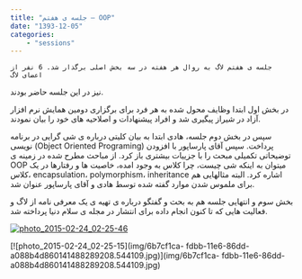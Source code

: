 ```yaml
---
title: "جلسه ی هفتم – OOP"
date: "1393-12-05"
categories:
    - "sessions"
---
```

    جلسه ی هفتم لاگ به روال هر هفته در سه بخش اصلی برگذار شد. 6 نفر از اعضای لاگ
نیز در این جلسه حاضر بودند.

در بخش اول ابتدا وظایف محول شده به هر فرد برای برگزاری دومین همایش نرم افزار
آزاد در شیراز پیگیری شد و افراد پیشنهادات و اصلاحیه های خود را بیان نمودند.

سپس در بخش دوم جلسه، هادی ابتدا به بیان کلیتی درباره ی شی گرایی در برنامه
نویسی (Object Oriented Programing) پرداخت. سپس آقای پارساپور با افزودن
توضیحاتی تکمیلی مبحث را با جزییات بیشتری باز کرد. از مباحث مطرح شده در زمینه ی
OOP میتوان به اینکه شی چیست، چرا کلاس به وجود امده، خاصیت ها و رفتارها در یک
کلاس، encapsulation، polymorphism، inheritance اشاره کرد. البته مثالهایی هم
برای ملموس شدن موارد گفته شده توسط هادی و آقای پارساپور عنوان شد.

بخش سوم و انتهایی جلسه هم به بحث و گفتگو درباره ی تهیه ی یک معرفی نامه از لاگ
و فعالیت هایی که تا کنون انجام داده برای انتشار در مجله ی سلام دنیا پرداخته
شد.

[![photo_2015-02-24_02-25-46](../../img/6b7cefe0-fdbb-11e6-86dd-a088b4d860141488289208.5440776.jpg)](img/6b7cefe0-fdbb-11e6-86dd-a088b4d860141488289208.5440776.jpg)

[![photo_2015-02-24_02-25-15](img/6b7cf1ca-
fdbb-11e6-86dd-a088b4d860141488289208.544109.jpg)](img/6b7cf1ca-
fdbb-11e6-86dd-a088b4d860141488289208.544109.jpg)
